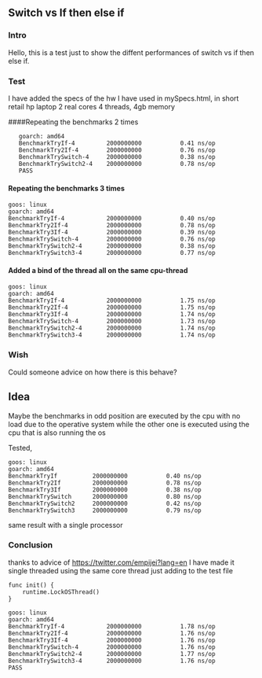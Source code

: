 ## Switch vs If then else if

### Intro
Hello,
this is a test just to show the diffent performances of switch 
vs if then else if.

### Test

I have added the specs of the hw I have used in mySpecs.html,
in short retail hp laptop 2 real cores 4 threads, 4gb memory

####Repeating the benchmarks 2 times

```goos: linux
   goarch: amd64
   BenchmarkTryIf-4        	2000000000	         0.41 ns/op
   BenchmarkTry2If-4       	2000000000	         0.76 ns/op
   BenchmarkTrySwitch-4    	2000000000	         0.38 ns/op
   BenchmarkTrySwitch2-4   	2000000000	         0.78 ns/op
   PASS
```

#### Repeating the benchmarks 3 times

```
goos: linux
goarch: amd64
BenchmarkTryIf-4        	2000000000	         0.40 ns/op
BenchmarkTry2If-4       	2000000000	         0.78 ns/op
BenchmarkTry3If-4       	2000000000	         0.39 ns/op
BenchmarkTrySwitch-4    	2000000000	         0.76 ns/op
BenchmarkTrySwitch2-4   	2000000000	         0.38 ns/op
BenchmarkTrySwitch3-4   	2000000000	         0.77 ns/op
```

#### Added a bind of the thread all on the same cpu-thread
```
goos: linux
goarch: amd64
BenchmarkTryIf-4        	2000000000	         1.75 ns/op
BenchmarkTry2If-4       	2000000000	         1.75 ns/op
BenchmarkTry3If-4       	2000000000	         1.74 ns/op
BenchmarkTrySwitch-4    	2000000000	         1.73 ns/op
BenchmarkTrySwitch2-4   	2000000000	         1.74 ns/op
BenchmarkTrySwitch3-4   	2000000000	         1.74 ns/op
```

### Wish
Could someone advice on how there is this behave?

## Idea

Maybe the benchmarks in odd position are executed by the cpu with no load due to the
operative system while the other one is executed using the cpu that is also running the os

Tested, 
```
goos: linux
goarch: amd64
BenchmarkTryIf      	2000000000	         0.40 ns/op
BenchmarkTry2If     	2000000000	         0.78 ns/op
BenchmarkTry3If     	2000000000	         0.38 ns/op
BenchmarkTrySwitch  	2000000000	         0.80 ns/op
BenchmarkTrySwitch2 	2000000000	         0.42 ns/op
BenchmarkTrySwitch3 	2000000000	         0.79 ns/op
```
same result with a single processor

### Conclusion

thanks to advice of  https://twitter.com/empijei?lang=en
I have made it single threaded using the same core thread just adding
to the test file
```
func init() {
	runtime.LockOSThread()
}

```

```
goos: linux
goarch: amd64
BenchmarkTryIf-4        	2000000000	         1.78 ns/op
BenchmarkTry2If-4       	2000000000	         1.76 ns/op
BenchmarkTry3If-4       	2000000000	         1.76 ns/op
BenchmarkTrySwitch-4    	2000000000	         1.76 ns/op
BenchmarkTrySwitch2-4   	2000000000	         1.77 ns/op
BenchmarkTrySwitch3-4   	2000000000	         1.76 ns/op
PASS
```